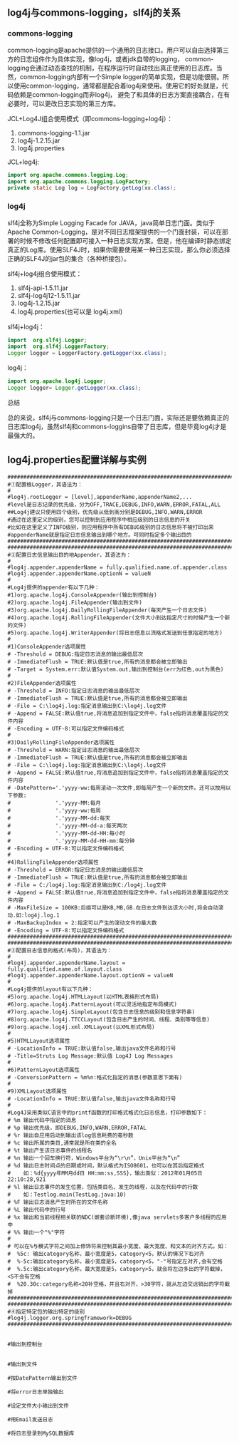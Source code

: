 
## log4j与commons-logging，slf4j的关系

### commons-logging

common-logging是apache提供的一个通用的日志接口。用户可以自由选择第三方的日志组件作为具体实现，像log4j，或者jdk自带的logging， common-logging会通过动态查找的机制，在程序运行时自动找出真正使用的日志库。当然，common-logging内部有一个Simple logger的简单实现，但是功能很弱。所以使用common-logging，通常都是配合着log4j来使用。使用它的好处就是，代码依赖是common-logging而非log4j， 避免了和具体的日志方案直接耦合，在有必要时，可以更改日志实现的第三方库。

JCL+Log4J组合使用模式（即commons-logging+log4j）：

1. commons-logging-1.1.jar
2. log4j-1.2.15.jar
3. log4j.properties

JCL+log4j:

```java
import org.apache.commons.logging.Log;
import org.apache.commons.logging.LogFactory;
private static Log log = LogFactory.getLog(xx.class);
```

### log4j

slf4j全称为Simple Logging Facade for JAVA，java简单日志门面。类似于Apache Common-Logging，是对不同日志框架提供的一个门面封装，可以在部署的时候不修改任何配置即可接入一种日志实现方案。但是，他在编译时静态绑定真正的Log库。使用SLF4J时，如果你需要使用某一种日志实现，那么你必须选择正确的SLF4J的jar包的集合（各种桥接包）。

slf4j+log4j组合使用模式：

1. slf4j-api-1.5.11.jar
2. slf4j-log4j12-1.5.11.jar
3. log4j-1.2.15.jar
4. log4j.properties(也可以是 log4j.xml)

slf4j+log4j：

```java
import  org.slf4j.Logger;
import  org.slf4j.LoggerFactory;
Logger logger = LoggerFactory.getLogger(xx.class);
```



log4j：

```java
import org.apache.log4j.Logger;
Logger logger= Logger.getLogger(xx.class);
```

总结

总的来说，slf4j与commons-logging只是一个日志门面，实际还是要依赖真正的日志库log4j，虽然slf4j和commons-loggins自带了日志库，但是毕竟log4j才是最强大的。



## log4j.properties配置详解与实例

```properties
################################################################################
#①配置根Logger，其语法为：
#
#log4j.rootLogger = [level],appenderName,appenderName2,...
#level是日志记录的优先级，分为OFF,TRACE,DEBUG,INFO,WARN,ERROR,FATAL,ALL
##Log4j建议只使用四个级别，优先级从低到高分别是DEBUG,INFO,WARN,ERROR
#通过在这里定义的级别，您可以控制到应用程序中相应级别的日志信息的开关
#比如在这里定义了INFO级别，则应用程序中所有DEBUG级别的日志信息将不被打印出来
#appenderName就是指定日志信息输出到哪个地方。可同时指定多个输出目的
################################################################################
################################################################################
#②配置日志信息输出目的地Appender，其语法为：
#
#log4j.appender.appenderName = fully.qualified.name.of.appender.class
#log4j.appender.appenderName.optionN = valueN
#
#Log4j提供的appender有以下几种：
#1)org.apache.log4j.ConsoleAppender(输出到控制台)
#2)org.apache.log4j.FileAppender(输出到文件)
#3)org.apache.log4j.DailyRollingFileAppender(每天产生一个日志文件)
#4)org.apache.log4j.RollingFileAppender(文件大小到达指定尺寸的时候产生一个新的文件)
#5)org.apache.log4j.WriterAppender(将日志信息以流格式发送到任意指定的地方)
#
#1)ConsoleAppender选项属性
# -Threshold = DEBUG:指定日志消息的输出最低层次
# -ImmediateFlush = TRUE:默认值是true,所有的消息都会被立即输出
# -Target = System.err:默认值System.out,输出到控制台(err为红色,out为黑色)
#
#2)FileAppender选项属性
# -Threshold = INFO:指定日志消息的输出最低层次
# -ImmediateFlush = TRUE:默认值是true,所有的消息都会被立即输出
# -File = C:\log4j.log:指定消息输出到C:\log4j.log文件
# -Append = FALSE:默认值true,将消息追加到指定文件中，false指将消息覆盖指定的文件内容
# -Encoding = UTF-8:可以指定文件编码格式
#
#3)DailyRollingFileAppender选项属性
# -Threshold = WARN:指定日志消息的输出最低层次
# -ImmediateFlush = TRUE:默认值是true,所有的消息都会被立即输出
# -File = C:\log4j.log:指定消息输出到C:\log4j.log文件
# -Append = FALSE:默认值true,将消息追加到指定文件中，false指将消息覆盖指定的文件内容
# -DatePattern='.'yyyy-ww:每周滚动一次文件,即每周产生一个新的文件。还可以按用以下参数:
#              '.'yyyy-MM:每月
#              '.'yyyy-ww:每周
#              '.'yyyy-MM-dd:每天
#              '.'yyyy-MM-dd-a:每天两次
#              '.'yyyy-MM-dd-HH:每小时
#              '.'yyyy-MM-dd-HH-mm:每分钟
# -Encoding = UTF-8:可以指定文件编码格式
#
#4)RollingFileAppender选项属性
# -Threshold = ERROR:指定日志消息的输出最低层次
# -ImmediateFlush = TRUE:默认值是true,所有的消息都会被立即输出
# -File = C:/log4j.log:指定消息输出到C:/log4j.log文件
# -Append = FALSE:默认值true,将消息追加到指定文件中，false指将消息覆盖指定的文件内容
# -MaxFileSize = 100KB:后缀可以是KB,MB,GB.在日志文件到达该大小时,将会自动滚动.如:log4j.log.1
# -MaxBackupIndex = 2:指定可以产生的滚动文件的最大数
# -Encoding = UTF-8:可以指定文件编码格式
################################################################################
################################################################################
#③配置日志信息的格式(布局)，其语法为：
#
#log4j.appender.appenderName.layout = fully.qualified.name.of.layout.class
#log4j.appender.appenderName.layout.optionN = valueN
#
#Log4j提供的layout有以下几种：
#5)org.apache.log4j.HTMLLayout(以HTML表格形式布局)
#6)org.apache.log4j.PatternLayout(可以灵活地指定布局模式)
#7)org.apache.log4j.SimpleLayout(包含日志信息的级别和信息字符串)
#8)org.apache.log4j.TTCCLayout(包含日志产生的时间、线程、类别等等信息)
#9)org.apache.log4j.xml.XMLLayout(以XML形式布局)
#
#5)HTMLLayout选项属性
# -LocationInfo = TRUE:默认值false,输出java文件名称和行号
# -Title=Struts Log Message:默认值 Log4J Log Messages
#
#6)PatternLayout选项属性
# -ConversionPattern = %m%n:格式化指定的消息(参数意思下面有)
#
#9)XMLLayout选项属性
# -LocationInfo = TRUE:默认值false,输出java文件名称和行号
#
#Log4J采用类似C语言中的printf函数的打印格式格式化日志信息，打印参数如下：
# %m 输出代码中指定的消息
# %p 输出优先级，即DEBUG,INFO,WARN,ERROR,FATAL
# %r 输出自应用启动到输出该log信息耗费的毫秒数
# %c 输出所属的类目,通常就是所在类的全名
# %t 输出产生该日志事件的线程名
# %n 输出一个回车换行符，Windows平台为“\r\n”，Unix平台为“\n”
# %d 输出日志时间点的日期或时间，默认格式为ISO8601，也可以在其后指定格式
#    如：%d{yyyy年MM月dd日 HH:mm:ss,SSS}，输出类似：2012年01月05日 22:10:28,921
# %l 输出日志事件的发生位置，包括类目名、发生的线程，以及在代码中的行数
#    如：Testlog.main(TestLog.java:10)
# %F 输出日志消息产生时所在的文件名称
# %L 输出代码中的行号
# %x 输出和当前线程相关联的NDC(嵌套诊断环境),像java servlets多客户多线程的应用中
# %% 输出一个"%"字符
#
# 可以在%与模式字符之间加上修饰符来控制其最小宽度、最大宽度、和文本的对齐方式。如：
#  %5c: 输出category名称，最小宽度是5，category<5，默认的情况下右对齐
#  %-5c:输出category名称，最小宽度是5，category<5，"-"号指定左对齐,会有空格
#  %.5c:输出category名称，最大宽度是5，category>5，就会将左边多出的字符截掉，<5不会有空格
#  %20.30c:category名称<20补空格，并且右对齐，>30字符，就从左边交远销出的字符截掉
################################################################################
################################################################################
#④指定特定包的输出特定的级别
#log4j.logger.org.springframework=DEBUG
################################################################################


#输出到控制台


#输出到文件

#按DatePattern输出到文件

#将error日志单独输出

#设定文件大小输出到文件

#用Email发送日志

#将日志登录到MySQL数据库

```
